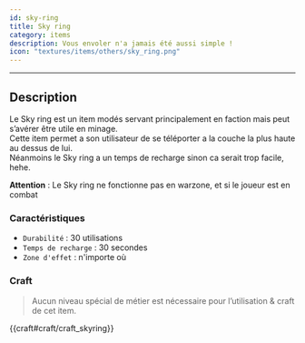 ```yaml
---
id: sky-ring
title: Sky ring
category: items
description: Vous envoler n'a jamais été aussi simple !
icon: "textures/items/others/sky_ring.png"
---
```

___
## Description

Le Sky ring est un item modés servant principalement en faction mais peut s’avérer être utile en minage.  
Cette item permet a son utilisateur de se téléporter a la couche la plus haute au dessus de lui.  
Néanmoins le Sky ring a un temps de recharge sinon ca serait trop facile, hehe.

**Attention** : Le Sky ring ne fonctionne pas en warzone, et si le joueur est en combat

### Caractéristiques

* ``Durabilité`` : 30 utilisations
* ``Temps de recharge`` : 30 secondes
* ``Zone d'effet`` : n'importe où

### Craft 

> Aucun niveau spécial de métier est nécessaire pour l’utilisation & craft de cet item.  

{{craft#craft/craft_skyring}}

